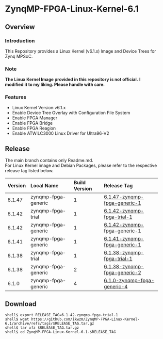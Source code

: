 ZynqMP-FPGA-Linux-Kernel-6.1
====================================================================================

Overview
------------------------------------------------------------------------------------

### Introduction

This Repository provides a Linux Kernel (v6.1.x) Image and Device Trees for Zynq MPSoC.

### Note

**The Linux Kernel Image provided in this repository is not official.**
**I modified it to my liking. Please handle with care.**

### Features

  * Linux Kernel Version v6.1.x
  * Enable Device Tree Overlay with Configuration File System
  * Enable FPGA Manager
  * Enable FPGA Bridge
  * Enable FPGA Reagion
  * Enable ATWILC3000 Linux Driver for Ultra96-V2

Release
------------------------------------------------------------------------------------

The main branch contains only Readme.md.     
For Linux Kernel image and Debian Packages, please refer to the respective release tag listed below.

| Version  | Local Name          | Build Version | Release Tag |
|:---------|:--------------------|:--------------|:------------|
| 6.1.47   | zynqmp-fpga-generic | 1             | [6.1.47-zynqmp-fpga-generic-1](https://github.com/ikwzm/ZynqMP-FPGA-Linux-Kernel-6.1/tree/6.1.47-zynqmp-fpga-generic-1) |
| 6.1.42   | zynqmp-fpga-trial   | 1             | [6.1.42-zynqmp-fpga-trial-1](https://github.com/ikwzm/ZynqMP-FPGA-Linux-Kernel-6.1/tree/6.1.42-zynqmp-fpga-trial-1) |
| 6.1.42   | zynqmp-fpga-generic | 1             | [6.1.42-zynqmp-fpga-generic-1](https://github.com/ikwzm/ZynqMP-FPGA-Linux-Kernel-6.1/tree/6.1.42-zynqmp-fpga-generic-1) |
| 6.1.41   | zynqmp-fpga-generic | 1             | [6.1.41-zynqmp-fpga-generic-1](https://github.com/ikwzm/ZynqMP-FPGA-Linux-Kernel-6.1/tree/6.1.41-zynqmp-fpga-generic-1) |
| 6.1.38   | zynqmp-fpga-trial   | 1             | [6.1.38-zynqmp-fpga-trial-1](https://github.com/ikwzm/ZynqMP-FPGA-Linux-Kernel-6.1/tree/6.1.38-zynqmp-fpga-trial-1) |
| 6.1.38   | zynqmp-fpga-generic | 2             | [6.1.38-zynqmp-fpga-generic-2](https://github.com/ikwzm/ZynqMP-FPGA-Linux-Kernel-6.1/tree/6.1.38-zynqmp-fpga-generic-2) |
| 6.1.0    | zynqmp-fpga-generic | 4             | [6.1.0-zynqmp-fpga-generic-4](https://github.com/ikwzm/ZynqMP-FPGA-Linux-Kernel-6.1/tree/6.1.0-zynqmp-fpga-generic-4) |

Download
------------------------------------------------------------------------------------

```console
shell$ export RELEASE_TAG=6.1.42-zynqmp-fpga-trial-1
shell$ wget https://github.com/ikwzm/ZynqMP-FPGA-Linux-Kernel-6.1/archive/refs/tags/$RELEASE_TAG.tar.gz
shell$ tar xfz $RELEASE_TAG.tar.gz
shell$ cd ZynqMP-FPGA-Linux-Kernel-6.1-$RELEASE_TAG
```
